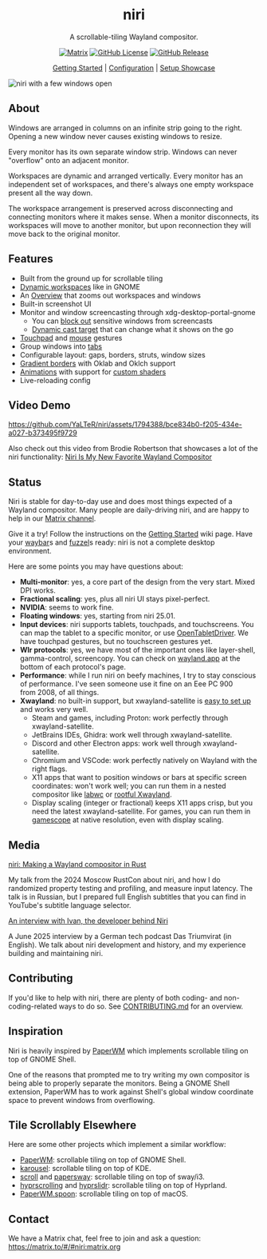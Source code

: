 <h1 align="center">niri</h1>
<p align="center">A scrollable-tiling Wayland compositor.</p>
<p align="center">
    <a href="https://matrix.to/#/#niri:matrix.org"><img alt="Matrix" src="https://img.shields.io/badge/matrix-%23niri-blue?logo=matrix"></a>
    <a href="https://github.com/YaLTeR/niri/blob/main/LICENSE"><img alt="GitHub License" src="https://img.shields.io/github/license/YaLTeR/niri"></a>
    <a href="https://github.com/YaLTeR/niri/releases"><img alt="GitHub Release" src="https://img.shields.io/github/v/release/YaLTeR/niri?logo=github"></a>
</p>

<p align="center">
    <a href="https://github.com/YaLTeR/niri/wiki/Getting-Started">Getting Started</a> | <a href="https://github.com/YaLTeR/niri/wiki/Configuration:-Introduction">Configuration</a> | <a href="https://github.com/YaLTeR/niri/discussions/325">Setup&nbsp;Showcase</a>
</p>

![niri with a few windows open](https://github.com/user-attachments/assets/535e6530-2f44-4b84-a883-1240a3eee6e9)

## About

Windows are arranged in columns on an infinite strip going to the right.
Opening a new window never causes existing windows to resize.

Every monitor has its own separate window strip.
Windows can never "overflow" onto an adjacent monitor.

Workspaces are dynamic and arranged vertically.
Every monitor has an independent set of workspaces, and there's always one empty workspace present all the way down.

The workspace arrangement is preserved across disconnecting and connecting monitors where it makes sense.
When a monitor disconnects, its workspaces will move to another monitor, but upon reconnection they will move back to the original monitor.

## Features

- Built from the ground up for scrollable tiling
- [Dynamic workspaces](https://github.com/YaLTeR/niri/wiki/Workspaces) like in GNOME
- An [Overview](https://github.com/user-attachments/assets/379a5d1f-acdb-4c11-b36c-e85fd91f0995) that zooms out workspaces and windows
- Built-in screenshot UI
- Monitor and window screencasting through xdg-desktop-portal-gnome
    - You can [block out](https://github.com/YaLTeR/niri/wiki/Configuration:-Window-Rules#block-out-from) sensitive windows from screencasts
    - [Dynamic cast target](https://github.com/YaLTeR/niri/wiki/Screencasting#dynamic-screencast-target) that can change what it shows on the go
- [Touchpad](https://github.com/YaLTeR/niri/assets/1794388/946a910e-9bec-4cd1-a923-4a9421707515) and [mouse](https://github.com/YaLTeR/niri/assets/1794388/8464e65d-4bf2-44fa-8c8e-5883355bd000) gestures
- Group windows into [tabs](https://github.com/YaLTeR/niri/wiki/Tabs)
- Configurable layout: gaps, borders, struts, window sizes
- [Gradient borders](https://github.com/YaLTeR/niri/wiki/Configuration:-Layout#gradients) with Oklab and Oklch support
- [Animations](https://github.com/YaLTeR/niri/assets/1794388/ce178da2-af9e-4c51-876f-8709c241d95e) with support for [custom shaders](https://github.com/YaLTeR/niri/assets/1794388/27a238d6-0a22-4692-b794-30dc7a626fad)
- Live-reloading config

## Video Demo

https://github.com/YaLTeR/niri/assets/1794388/bce834b0-f205-434e-a027-b373495f9729

Also check out this video from Brodie Robertson that showcases a lot of the niri functionality: [Niri Is My New Favorite Wayland Compositor](https://youtu.be/DeYx2exm04M)

## Status

Niri is stable for day-to-day use and does most things expected of a Wayland compositor.
Many people are daily-driving niri, and are happy to help in our [Matrix channel].

Give it a try!
Follow the instructions on the [Getting Started](https://github.com/YaLTeR/niri/wiki/Getting-Started) wiki page.
Have your [waybar]s and [fuzzel]s ready: niri is not a complete desktop environment.

Here are some points you may have questions about:

- **Multi-monitor**: yes, a core part of the design from the very start. Mixed DPI works.
- **Fractional scaling**: yes, plus all niri UI stays pixel-perfect.
- **NVIDIA**: seems to work fine.
- **Floating windows**: yes, starting from niri 25.01.
- **Input devices**: niri supports tablets, touchpads, and touchscreens.
You can map the tablet to a specific monitor, or use [OpenTabletDriver].
We have touchpad gestures, but no touchscreen gestures yet.
- **Wlr protocols**: yes, we have most of the important ones like layer-shell, gamma-control, screencopy.
You can check on [wayland.app](https://wayland.app) at the bottom of each protocol's page.
- **Performance**: while I run niri on beefy machines, I try to stay conscious of performance.
I've seen someone use it fine on an Eee PC 900 from 2008, of all things.
- **Xwayland**: no built-in support, but xwayland-satellite is [easy to set up](https://github.com/YaLTeR/niri/wiki/Xwayland#using-xwayland-satellite) and works very well.
    - Steam and games, including Proton: work perfectly through xwayland-satellite.
    - JetBrains IDEs, Ghidra: work well through xwayland-satellite.
    - Discord and other Electron apps: work well through xwayland-satellite.
    - Chromium and VSCode: work perfectly natively on Wayland with the right flags.
    - X11 apps that want to position windows or bars at specific screen coordinates: won't work well; you can run them in a nested compositor like [labwc](https://github.com/YaLTeR/niri/wiki/Xwayland#using-the-labwc-wayland-compositor) or [rootful Xwayland](https://github.com/YaLTeR/niri/wiki/Xwayland#directly-running-xwayland-in-rootful-mode).
    - Display scaling (integer or fractional) keeps X11 apps crisp, but you need the latest xwayland-satellite.
    For games, you can run them in [gamescope] at native resolution, even with display scaling.

## Media

[niri: Making a Wayland compositor in Rust](https://youtu.be/Kmz8ODolnDg?list=PLRdS-n5seLRqrmWDQY4KDqtRMfIwU0U3T)

My talk from the 2024 Moscow RustCon about niri, and how I do randomized property testing and profiling, and measure input latency.
The talk is in Russian, but I prepared full English subtitles that you can find in YouTube's subtitle language selector.

[An interview with Ivan, the developer behind Niri](https://www.trommelspeicher.de/podcast/special_the_developer_behind_niri)

A June 2025 interview by a German tech podcast Das Triumvirat (in English).
We talk about niri development and history, and my experience building and maintaining niri.

## Contributing

If you'd like to help with niri, there are plenty of both coding- and non-coding-related ways to do so.
See [CONTRIBUTING.md](https://github.com/YaLTeR/niri/blob/main/CONTRIBUTING.md) for an overview.

## Inspiration

Niri is heavily inspired by [PaperWM] which implements scrollable tiling on top of GNOME Shell.

One of the reasons that prompted me to try writing my own compositor is being able to properly separate the monitors.
Being a GNOME Shell extension, PaperWM has to work against Shell's global window coordinate space to prevent windows from overflowing.

## Tile Scrollably Elsewhere

Here are some other projects which implement a similar workflow:

- [PaperWM]: scrollable tiling on top of GNOME Shell.
- [karousel]: scrollable tiling on top of KDE.
- [scroll](https://github.com/dawsers/scroll) and [papersway]: scrollable tiling on top of sway/i3.
- [hyprscrolling] and [hyprslidr]: scrollable tiling on top of Hyprland.
- [PaperWM.spoon]: scrollable tiling on top of macOS.

## Contact

We have a Matrix chat, feel free to join and ask a question: https://matrix.to/#/#niri:matrix.org

[PaperWM]: https://github.com/paperwm/PaperWM
[waybar]: https://github.com/Alexays/Waybar
[fuzzel]: https://codeberg.org/dnkl/fuzzel
[karousel]: https://github.com/peterfajdiga/karousel
[papersway]: https://spwhitton.name/tech/code/papersway/
[hyprscrolling]: https://github.com/hyprwm/hyprland-plugins/tree/main/hyprscrolling
[hyprslidr]: https://gitlab.com/magus/hyprslidr
[PaperWM.spoon]: https://github.com/mogenson/PaperWM.spoon
[Matrix channel]: https://matrix.to/#/#niri:matrix.org
[OpenTabletDriver]: https://opentabletdriver.net/
[gamescope]: https://github.com/ValveSoftware/gamescope

